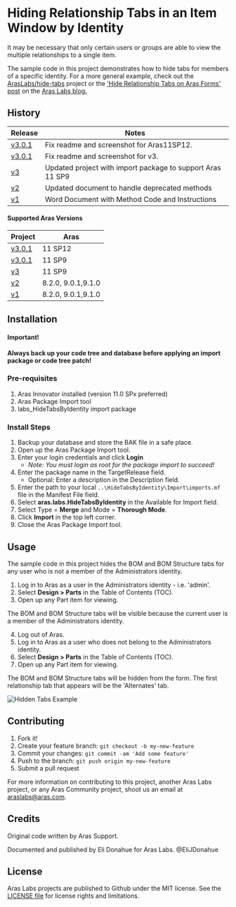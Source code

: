 # Hiding Relationship Tabs in an Item Window by Identity

It may be necessary that only certain users or groups are able to view the multiple relationships to a single item.

The sample code in this project demonstrates how to hide tabs for members of a specific identity. For a more general example, check out the [ArasLabs/hide-tabs](https://github.com/ArasLabs/hide-tabs) project or the ['Hide Relationship Tabs on Aras Forms' post](http://community.aras.com/hide-relationship-tabs-aras-forms/) on the [Aras Labs blog.](http://community.aras.com/category/aras-labs/)

## History

Release | Notes
--------|--------
[v3.0.1](https://github.com/ArasLabs/hide-tabs-by-identity ) | Fix readme and screenshot for Aras11SP12.
[v3.0.1](https://github.com/ArasLabs/hide-tabs-by-identity/releases/tag/v3.0.1) | Fix readme and screenshot for v3.
[v3](https://github.com/ArasLabs/hide-tabs-by-identity/releases/tag/v3) | Updated project with import package to support Aras 11 SP9
[v2](https://github.com/ArasLabs/hide-tabs-by-identity/releases/tag/v2) | Updated document to handle deprecated methods
[v1](https://github.com/ArasLabs/hide-tabs-by-identity/releases/tag/v1) | Word Document with Method Code and Instructions

#### Supported Aras Versions

Project | Aras
--------|------
[v3.0.1](https://github.com/ArasLabs/hide-tabs-by-identity ) | 11 SP12
[v3.0.1](https://github.com/ArasLabs/hide-tabs-by-identity/releases/tag/v3.0.1 ) | 11 SP9
[v3](https://github.com/ArasLabs/hide-tabs-by-identity/releases/tag/v3) | 11 SP9
[v2](https://github.com/ArasLabs/hide-tabs-by-identity/releases/tag/v2) | 8.2.0, 9.0.1,9.1.0
[v1](https://github.com/ArasLabs/hide-tabs-by-identity/releases/tag/v1) | 8.2.0, 9.0.1,9.1.0

## Installation

#### Important!
**Always back up your code tree and database before applying an import package or code tree patch!**

### Pre-requisites

1. Aras Innovator installed (version 11.0 SPx preferred)
2. Aras Package Import tool
3. labs_HideTabsByIdentity import package

### Install Steps

1. Backup your database and store the BAK file in a safe place.
2. Open up the Aras Package Import tool.
3. Enter your login credentials and click **Login**
    * _Note: You must login as root for the package import to succeed!_
4. Enter the package name in the TargetRelease field.
    * Optional: Enter a description in the Description field.
5. Enter the path to your local `..\HideTabsByIdentity\Import\imports.mf` file in the Manifest File field.
6. Select **aras.labs.HideTabsByIdentity** in the Available for Import field.
7. Select Type = **Merge** and Mode = **Thorough Mode**.
8. Click **Import** in the top left corner.
9. Close the Aras Package Import tool.

## Usage

The sample code in this project hides the BOM and BOM Structure tabs for any user who is not a member of the Administrators identity. 

1. Log in to Aras as a user in the Administrators identity - i.e. 'admin'.
2. Select **Design > Parts** in the Table of Contents (TOC).
3. Open up any Part item for viewing.

The BOM and BOM Structure tabs will be visible because the current user is a member of the Administrators identity.

4. Log out of Aras.
5. Log in to Aras as a user who does not belong to the Administrators identity.
6. Select **Design > Parts** in the Table of Contents (TOC).
7. Open up any Part item for viewing.

The BOM and BOM Structure tabs will be hidden from the form. The first relationship tab that appears will be the 'Alternates' tab.

![Hidden Tabs Example](./Screenshots/hidden_tabs_example_non-admin.png)

## Contributing

1. Fork it!
2. Create your feature branch: `git checkout -b my-new-feature`
3. Commit your changes: `git commit -am 'Add some feature'`
4. Push to the branch: `git push origin my-new-feature`
5. Submit a pull request

For more information on contributing to this project, another Aras Labs project, or any Aras Community project, shoot us an email at araslabs@aras.com.

## Credits

Original code written by Aras Support.

Documented and published by Eli Donahue for Aras Labs. @EliJDonahue

## License

Aras Labs projects are published to Github under the MIT license. See the [LICENSE file](./LICENSE.md) for license rights and limitations.